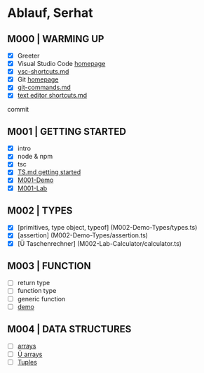 # Ablauf, Serhat

## M000 | WARMING UP

- [x] Greeter
- [x] Visual Studio Code [homepage](https://code.visualstudio.com/)
- [x] [vsc-shortcuts.md](SHORTCUTS-VSCODE.md)
- [x] Git [homepage](https://git-scm.com)
- [x] [git-commands.md](GIT-COMMANDS.md)
- [x] [text editor shortcuts.md](SHORTCUTS-EDITOR.md)

commit

## M001 | GETTING STARTED

- [x] intro
- [x] node & npm
- [x] tsc
- [x] [TS.md getting started](typescript.md#ts--getting-started)
- [x] [M001-Demo](M001-Demo-Helloworld/greeter.ts)
- [x] [M001-Lab](M001-Lab-LoginForm/m1-Aufgabenstellung.md)

## M002 | TYPES

- [x] [primitives, type object, typeof] (M002-Demo-Types/types.ts)
- [x] [assertion] (M002-Demo-Types/assertion.ts)
- [x] [Ü Taschenrechner] (M002-Lab-Calculator/calculator.ts)

## M003 | FUNCTION

- [ ] return type
- [ ] function type
- [ ] generic function
- [ ] [demo](M003-Demo-Functions/functions.ts)

## M004 | DATA STRUCTURES

- [ ] [arrays](M004-Demo-DataStructures/arrays.ts)
- [ ] [Ü arrays](M004-Lab-DataStructures/genericFctNArrays.ts)
- [ ] [Tuples](M004-Demo-DataStructures/tuples.ts)